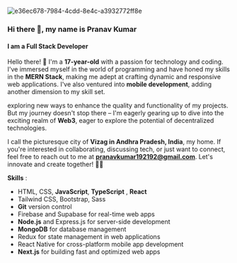 
![e36ec678-7984-4cdd-8e4c-a3932772ff8e](https://github.com/Pranav1239/Pranav1239/assets/142288127/fc2d8912-ce5e-4922-92f1-895188eaafa1)

### Hi there 👋, my name is Pranav Kumar
#### I am a Full Stack Developer 

Hello there! 👋 I'm a **17-year-old** with a passion for technology and coding. I've immersed myself in the world of programming and have honed my skills in the **MERN Stack**, making me adept at crafting dynamic and responsive web applications. I've also ventured into **mobile development**, adding another dimension to my skill set.

exploring new ways to enhance the quality and functionality of my projects. But my journey doesn't stop there – I'm eagerly gearing up to dive into the exciting realm of **Web3**, eager to explore the potential of decentralized technologies.

I call the picturesque city of **Vizag in Andhra Pradesh, India**, my home. If you're interested in collaborating, discussing tech, or just want to connect, feel free to reach out to me at **pranavkumar192192@gmail.com**. Let's innovate and create together! 🚀🌟
<br>

**Skills** :
<br>
- HTML, CSS, **JavaScript**, **TypeScript** , **React**
- Tailwind CSS, Bootstrap, Sass
- **Git** version control
- Firebase and Supabase for real-time web apps
- **Node.js** and Express.js for server-side development
- **MongoDB** for database management
- Redux for state management in web applications
- React Native for cross-platform mobile app development
- **Next.js** for building fast and optimized web apps
